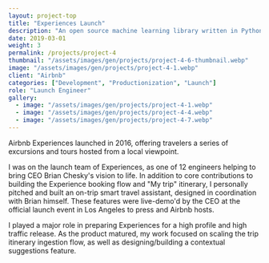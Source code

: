 ```yaml
---
layout: project-top
title: "Experiences Launch"
description: "An open source machine learning library written in Python"
date: 2019-03-01
weight: 3
permalink: /projects/project-4
thumbnail: "/assets/images/gen/projects/project-4-6-thumbnail.webp"
image: "/assets/images/gen/projects/project-4-1.webp"
client: "Airbnb"
categories: ["Development", "Productionization", "Launch"]
role: "Launch Engineer"
gallery:
  - image: "/assets/images/gen/projects/project-4-1.webp"
  - image: "/assets/images/gen/projects/project-4-4.webp"
  - image: "/assets/images/gen/projects/project-4-7.webp"
---
```


Airbnb Experiences launched in 2016, offering travelers a series of excursions and tours hosted from a local viewpoint.

I was on the launch team of Experiences, as one of 12 engineers helping to bring CEO Brian Chesky's vision to life. In addition to core contributions to building the Experience booking flow and "My trip" itinerary, I personally pitched and built an on-trip smart travel assistant, designed in coordination with Brian himself. These features were live-demo'd by the CEO at the official launch event in Los Angeles to press and Airbnb hosts.

I played a major role in preparing Experiences for a high profile and high traffic release. As the product matured, my work focused on scaling the trip itinerary ingestion flow, as well as designing/building a contextual suggestions feature.
